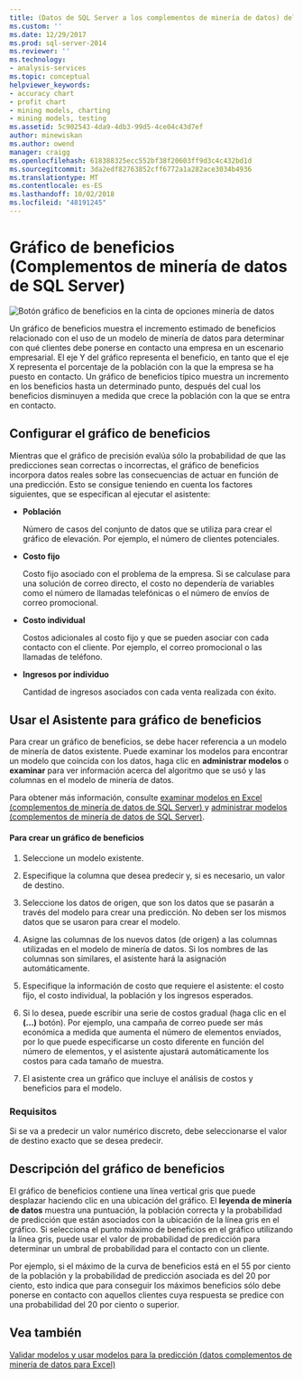 ```yaml
---
title: (Datos de SQL Server a los complementos de minería de datos) del gráfico de beneficios | Microsoft Docs
ms.custom: ''
ms.date: 12/29/2017
ms.prod: sql-server-2014
ms.reviewer: ''
ms.technology:
- analysis-services
ms.topic: conceptual
helpviewer_keywords:
- accuracy chart
- profit chart
- mining models, charting
- mining models, testing
ms.assetid: 5c902543-4da9-4db3-99d5-4ce04c43d7ef
author: minewiskan
ms.author: owend
manager: craigg
ms.openlocfilehash: 618388325ecc552bf38f20603ff9d3c4c432bd1d
ms.sourcegitcommit: 3da2edf82763852cff6772a1a282ace3034b4936
ms.translationtype: MT
ms.contentlocale: es-ES
ms.lasthandoff: 10/02/2018
ms.locfileid: "48191245"
---
```

# <a name="profit-chart-sql-server-data-mining-add-ins"></a>Gráfico de beneficios (Complementos de minería de datos de SQL Server)
  ![Botón gráfico de beneficios en la cinta de opciones minería de datos](media/dmc-profitchart.gif "botón gráfico de beneficios en la cinta de opciones minería de datos")  
  
 Un gráfico de beneficios muestra el incremento estimado de beneficios relacionado con el uso de un modelo de minería de datos para determinar con qué clientes debe ponerse en contacto una empresa en un escenario empresarial. El eje Y del gráfico representa el beneficio, en tanto que el eje X representa el porcentaje de la población con la que la empresa se ha puesto en contacto. Un gráfico de beneficios típico muestra un incremento en los beneficios hasta un determinado punto, después del cual los beneficios disminuyen a medida que crece la población con la que se entra en contacto.  
  
## <a name="configuring-the-profit-chart"></a>Configurar el gráfico de beneficios  
 Mientras que el gráfico de precisión evalúa sólo la probabilidad de que las predicciones sean correctas o incorrectas, el gráfico de beneficios incorpora datos reales sobre las consecuencias de actuar en función de una predicción. Esto se consigue teniendo en cuenta los factores siguientes, que se especifican al ejecutar el asistente:  
  
-   **Población**  
  
     Número de casos del conjunto de datos que se utiliza para crear el gráfico de elevación. Por ejemplo, el número de clientes potenciales.  
  
-   **Costo fijo**  
  
     Costo fijo asociado con el problema de la empresa. Si se calculase para una solución de correo directo, el costo no dependería de variables como el número de llamadas telefónicas o el número de envíos de correo promocional.  
  
-   **Costo individual**  
  
     Costos adicionales al costo fijo y que se pueden asociar con cada contacto con el cliente. Por ejemplo, el correo promocional o las llamadas de teléfono.  
  
-   **Ingresos por individuo**  
  
     Cantidad de ingresos asociados con cada venta realizada con éxito.  
  
## <a name="using-the-profit-chart-wizard"></a>Usar el Asistente para gráfico de beneficios  
 Para crear un gráfico de beneficios, se debe hacer referencia a un modelo de minería de datos existente. Puede examinar los modelos para encontrar un modelo que coincida con los datos, haga clic en **administrar modelos** o **examinar** para ver información acerca del algoritmo que se usó y las columnas en el modelo de minería de datos.  
  
 Para obtener más información, consulte [examinar modelos en Excel &#40;complementos de minería de datos de SQL Server&#41; ](browsing-models-in-excel-sql-server-data-mining-add-ins.md) y [administrar modelos &#40;complementos de minería de datos de SQL Server&#41;](manage-models-sql-server-data-mining-add-ins.md).  
  
#### <a name="to-create-a-profit-chart"></a>Para crear un gráfico de beneficios  
  
1.  Seleccione un modelo existente.  
  
2.  Especifique la columna que desea predecir y, si es necesario, un valor de destino.  
  
3.  Seleccione los datos de origen, que son los datos que se pasarán a través del modelo para crear una predicción. No deben ser los mismos datos que se usaron para crear el modelo.  
  
4.  Asigne las columnas de los nuevos datos (de origen) a las columnas utilizadas en el modelo de minería de datos. Si los nombres de las columnas son similares, el asistente hará la asignación automáticamente.  
  
5.  Especifique la información de costo que requiere el asistente: el costo fijo, el costo individual, la población y los ingresos esperados.  
  
6.  Si lo desea, puede escribir una serie de costos gradual (haga clic en el **(...)**  botón). Por ejemplo, una campaña de correo puede ser más económica a medida que aumenta el número de elementos enviados, por lo que puede especificarse un costo diferente en función del número de elementos, y el asistente ajustará automáticamente los costos para cada tamaño de muestra.  
  
7.  El asistente crea un gráfico que incluye el análisis de costos y beneficios para el modelo.  
  
### <a name="requirements"></a>Requisitos  
 Si se va a predecir un valor numérico discreto, debe seleccionarse el valor de destino exacto que se desea predecir.  
  
## <a name="understanding-the-profit-chart"></a>Descripción del gráfico de beneficios  
 El gráfico de beneficios contiene una línea vertical gris que puede desplazar haciendo clic en una ubicación del gráfico. El **leyenda de minería de datos** muestra una puntuación, la población correcta y la probabilidad de predicción que están asociados con la ubicación de la línea gris en el gráfico. Si selecciona el punto máximo de beneficios en el gráfico utilizando la línea gris, puede usar el valor de probabilidad de predicción para determinar un umbral de probabilidad para el contacto con un cliente.  
  
 Por ejemplo, si el máximo de la curva de beneficios está en el 55 por ciento de la población y la probabilidad de predicción asociada es del 20 por ciento, esto indica que para conseguir los máximos beneficios sólo debe ponerse en contacto con aquellos clientes cuya respuesta se predice con una probabilidad del 20 por ciento o superior.  
  
## <a name="see-also"></a>Vea también  
 [Validar modelos y usar modelos para la predicción &#40;datos complementos de minería de datos para Excel&#41;](validating-models-and-using-models-for-prediction-data-mining-add-ins-for-excel.md)  
  
  
